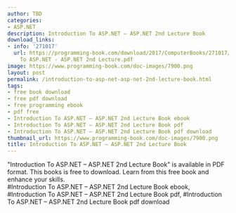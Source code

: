 ```yaml
---
author: TBD
categories:
- ASP.NET
description: Introduction To ASP.NET – ASP.NET 2nd Lecture Book
download_links:
- info: '271017'
  url: https://programming-book.com/download/2017/ComputerBooks/271017/Introduction
    To ASP.NET - ASP.NET 2nd Lecture.pdf
image: https://www.programming-book.com/doc-images/7900.png
layout: post
permalink: /introduction-to-asp-net-asp-net-2nd-lecture-book.html
tags:
- free book download
- free pdf download
- free programming ebook
- pdf free
- Introduction To ASP.NET – ASP.NET 2nd Lecture Book ebook
- Introduction To ASP.NET – ASP.NET 2nd Lecture Book pdf
- Introduction To ASP.NET – ASP.NET 2nd Lecture Book pdf download
thumbnail_url: https://www.programming-book.com/doc-images/7900.png
title: Introduction To ASP.NET – ASP.NET 2nd Lecture Book
---
```


 
<div class="item-desc text-justify">
  "Introduction To ASP.NET – ASP.NET 2nd Lecture Book" is available in PDF format. This books is free to download. Learn from this free book and enhance your skills.
  <br>
  #Introduction To ASP.NET – ASP.NET 2nd Lecture Book ebook, #Introduction To ASP.NET – ASP.NET 2nd Lecture Book pdf, #Introduction To ASP.NET – ASP.NET 2nd Lecture Book pdf download
</div>